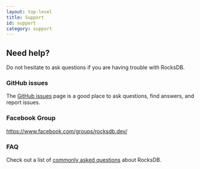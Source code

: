 ```yaml
---
layout: top-level
title: Support
id: support
category: support
---
```


## Need help?

Do not hesitate to ask questions if you are having trouble with RocksDB.

### GitHub issues

The [GitHub issues](https://github.com/facebook/rocksdb/issues) page is a good place to ask
questions, find answers, and report issues.

### Facebook Group

<https://www.facebook.com/groups/rocksdb.dev/>

### FAQ

Check out a list of [commonly asked questions](/docs/support/faq) about RocksDB.
